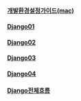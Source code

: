 #### [개발환경설정가이드(mac)](Django%20%EA%B0%9C%EB%B0%9C%ED%99%98%EA%B2%BD%EC%84%A4%EC%A0%95%EA%B0%80%EC%9D%B4%EB%93%9C.md)

#### [Django01](/Django/Django01.md)

#### [Django02](/Django/Django02.md)

#### [Django03](/Django/Django03.md)

#### [Django04](/Django/Django04.md)

#### [Django전체흐름](/Django/Django%EC%A0%84%EC%B2%B4%ED%9D%90%EB%A6%84.md)